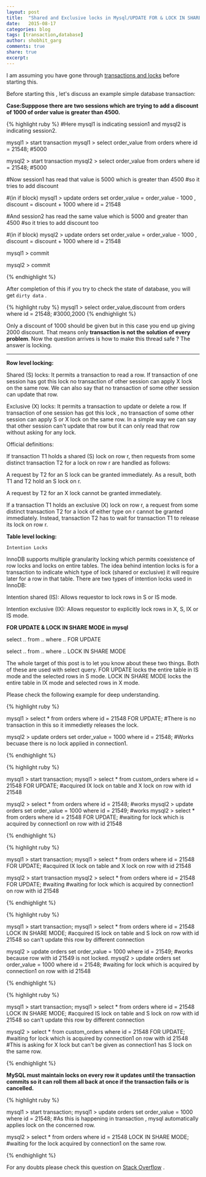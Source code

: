 ```yaml
---
layout: post
title:  "Shared and Exclusive locks in Mysql/UPDATE FOR & LOCK IN SHARE MODE query"
date:   2015-08-17
categories: blog
tags: [transaction,database]
author: shobhit_garg
comments: true
share: true
excerpt:
---
```


I am assuming you have gone through [transactions and locks][transactions-and-locks] before starting this.

Before starting this , let's discuss an example simple database transaction:

__Case:Supppose there are two sessions which are trying to add a discount of 1000 of order value is greater than 4500.__


{% highlight ruby %}
#Here mysql1 is indicating session1 and mysql2 is indicating session2.

mysql1 > start transaction
mysql1 > select order_value from orders where id = 21548;
#5000


mysql2 > start transaction
mysql2 > select order_value from orders where id = 21548;
#5000

#Now session1 has read that value is 5000 which is greater than 4500
#so it tries to add discount

#(in if block)
mysql1 > update orders set order_value = order_value - 1000 , discount = discount + 1000 where id = 21548


#And session2 has read the same value which is 5000 and greater than 4500
#so it tries to add discount too

#(in if block)
mysql2 > update orders set order_value = order_value - 1000 , discount = discount + 1000 where id = 21548


mysql1 > commit

mysql2 > commit

{% endhighlight %}


After completion of this if you try to check the state of database, you will get `dirty data` .

{% highlight ruby %}
mysql1 > select order_value,discount from orders where id = 21548;
#3000,2000
{% endhighlight %}

Only a discount of 1000 should be given but in this case you end up giving 2000 discount. That means only __transaction is not the solution of every problem__. Now the question arrives is how to make this thread safe ? The answer is locking.

-------------------------------------------------------------------------------------------------------------------------------


__Row level locking:__ 

Shared (S) locks: It permits a transaction to read a row. If transaction of one session has got this lock no transaction of other session can apply X lock on the same row. We can also say that no transaction of some other session can update that row.

Exclusive (X) locks: It permits a transaction to update or delete a row. If transaction of one session has got this lock , no transaction of some other session can apply S or X lock on the same row.
In a simple way we can say that other session can't update that row but it can only read that row without asking for any lock.


Official definitions:

If transaction T1 holds a shared (S) lock on row r, then requests from some distinct transaction T2 for a lock on row r are handled as follows:

A request by T2 for an S lock can be granted immediately. As a result, both T1 and T2 hold an S lock on r.

A request by T2 for an X lock cannot be granted immediately.


If a transaction T1 holds an exclusive (X) lock on row r, a request from some distinct transaction T2 for a lock of either type on r cannot be granted immediately. Instead, transaction T2 has to wait for transaction T1 to release its lock on row r.



__Table level locking:__

`Intention Locks`

InnoDB supports multiple granularity locking which permits coexistence of row locks and locks on entire tables.  The idea behind intention locks is for a transaction to indicate which type of lock (shared or exclusive) it will require later for a row in that table. There are two types of intention locks used in InnoDB:

Intention shared (IS): Allows requestor to lock rows in S or IS mode.

Intention exclusive (IX): Allows requestor to explicitly lock rows in X, S, IX or IS mode.




__FOR UPDATE & LOCK IN SHARE MODE in mysql__

select .. from .. where .. FOR UPDATE

select .. from .. where .. LOCK IN SHARE MODE

The whole target of this post is to let you know about these two things. Both of these are used with select query.
FOR UPDATE  locks the entire table in IS mode and the selected rows in S mode.
LOCK IN SHARE MODE locks the entire table in IX mode and selected rows in X mode.

Please check the following example for deep understanding.

{% highlight ruby %}

mysql1 > select * from orders where id = 21548 FOR UPDATE; 
#There is no transaction in this so it immedietly releases the lock.

mysql2 > update orders set order_value = 1000 where id = 21548;
#Works becuase there is no lock applied in connection1.

{% endhighlight %}


{% highlight ruby %}

mysql1 > start transaction;
mysql1 > select * from custom_orders where id = 21548 FOR UPDATE;
#acquired IX lock on table and X lock on row with id 21548



mysql2 > select * from orders where id = 21548; 
#works
mysql2 > update orders set order_value = 1000 where id = 21549; 
#works
mysql2 > select * from orders where id = 21548 FOR UPDATE; 
#waiting for lock which is acquired by connection1 on row with id 21548 

{% endhighlight %}

{% highlight ruby %}

mysql1 > start transaction;
mysql1 > select * from orders where id = 21548 FOR UPDATE;
#acquired IX lock on table and X lock on row with id 21548

mysql2 > start transaction
mysql2 > select * from orders where id = 21548 FOR UPDATE; #waiting
#waiting for lock which is acquired by connection1 on row with id 21548 

{% endhighlight %}

{% highlight ruby %}

mysql1 > start transaction;
mysql1 > select * from orders where id = 21548 LOCK IN SHARE MODE;
#acquired IS lock on table and S lock on row with id 21548 so can't update this row by different connection

mysql2 > update orders set order_value = 1000 where id = 21549;	
#works because row with id 21549 is not locked.
mysql2 > update orders set order_value = 1000 where id = 21548;
#waiting for lock which is acquired by connection1 on row with id 21548 


{% endhighlight %}


{% highlight ruby %}

mysql1 > start transaction;
mysql1 > select * from orders where id = 21548 LOCK IN SHARE MODE;
#acquired IS lock on table and S lock on row with id 21548 so can't update this row by different connection


mysql2 > select * from custom_orders where id = 21548 FOR UPDATE;
#waiting for lock which is acquired by connection1 on row with id 21548 
#This is asking for X lock but can't be given as connection1 has S lock on the same row.

{% endhighlight %}



__MySQL must maintain locks on every row it updates until the transaction commits so it can roll them all back at once if the transaction fails or is cancelled.__

{% highlight ruby %}

mysql1 >  start transaction;
mysql1 > update orders set order_value = 1000 where id = 21548;
#As this is happening in transaction , mysql automatically applies lock on the concerned row.


mysql2 > select * from orders where id = 21548 LOCK IN SHARE MODE;
#waiting for the lock acquired by connection1 on the same row. 

{% endhighlight %}

For any doubts please check this question on [Stack Overflow][is-ix-lock-question] .

[is-ix-lock-question]: http://stackoverflow.com/questions/31880185/how-locks-s-x-is-ix-work-in-mysql-with-queries-like-for-update-lock-in-share-m
[transactions-and-locks]: {{site.url}}/blog/transaction-and-locks-in-mysql/




